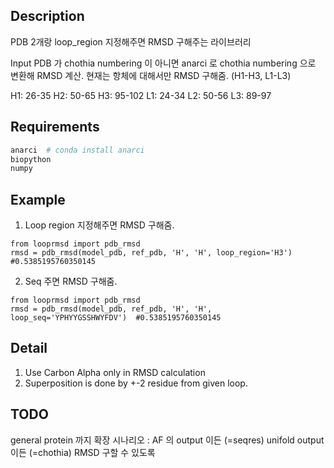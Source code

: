 ## Description
PDB 2개랑 loop_region 지정해주면 RMSD 구해주는 라이브러리

Input PDB 가 chothia numbering 이 아니면 anarci 로 chothia numbering 으로 변환해 RMSD 계산.
현재는 항체에 대해서만 RMSD 구해줌. (H1-H3, L1-L3)

H1: 26-35
H2: 50-65
H3: 95-102
L1: 24-34
L2: 50-56
L3: 89-97

## Requirements
```bash
anarci  # conda install anarci
biopython
numpy
```

## Example

1. Loop region 지정해주면 RMSD 구해줌.
```
from looprmsd import pdb_rmsd
rmsd = pdb_rmsd(model_pdb, ref_pdb, 'H', 'H', loop_region='H3')  #0.5385195760350145
```

2. Seq 주면 RMSD 구해줌.
```
from looprmsd import pdb_rmsd
rmsd = pdb_rmsd(model_pdb, ref_pdb, 'H', 'H', loop_seq='YPHYYGSSHWYFDV')  #0.5385195760350145
```

## Detail
1. Use Carbon Alpha only in RMSD calculation
2. Superposition is done by +-2 residue from given loop.


## TODO
general protein 까지 확장
    시나리오 : 
    AF 의 output 이든 (=seqres)
    unifold output 이든 (=chothia) 
    RMSD 구할 수 있도록 